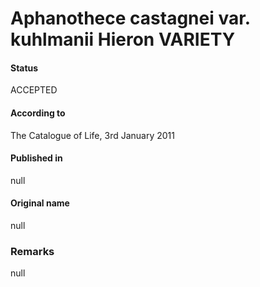 # Aphanothece castagnei var. kuhlmanii Hieron VARIETY

#### Status
ACCEPTED

#### According to
The Catalogue of Life, 3rd January 2011

#### Published in
null

#### Original name
null

### Remarks
null